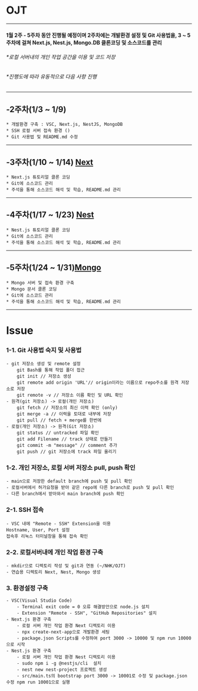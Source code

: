 # OJT
-------------
#### 1월 2주 - 5주차 동안 진행될 예정이며 2주차에는 개발환경 설정 및 Git 사용법을, 3 ~ 5주차에 걸쳐 Next.js, Nest.js, Mongo.DB 클론코딩 및 소스코드를 관리

###### *로컬 서버내의 개인 작업 공간을 이용 및 코드 저장
###### *진행도에 따라 유동적으로 다음 사항 진행
***
## -2주차(1/3 ~ 1/9)
    * 개발환경 구축 : VSC, Next.js, NestJS, MongoDB
    * SSH 로컬 서버 접속 환경 ()
    * Git 사용법 및 README.md 수정
***
## -3주차(1/10 ~ 1/14) [Next][next]
    * Next.js 튜토리얼 클론 코딩      
    * Git에 소스코드 관리 
    * 주석을 통해 소스코드 해석 및 학습, README.md 관리
***
## -4주차(1/17 ~ 1/23) [Nest][nest]
    * Nest.js 튜토리얼 클론 코딩   
    * Git에 소스코드 관리 
    * 주석을 통해 소스코드 해석 및 학습, README.md 관리 
***
## -5주차(1/24 ~ 1/31)[Mongo][mongo]
    * Mongo 서버 및 접속 환경 구축 
    * Mongo 문서 클론 코딩
    * Git에 소스코드 관리
    * 주석을 통해 소스코드 해석 및 학습, README.md 관리 
*****
# Issue
### 1-1. __Git 사용법 숙지 및 사용법__   
    - git 저장소 생성 및 remote 설정    
        git Bash를 통해 작업 폴더 접근   
        git init // 저장소 생성   
        git remote add origin 'URL'// origin이라는 이름으로 repo주소를 원격 저장소로 저장   
        git remote -v // 저장소 이름 확인 및 URL 확인   
    - 원격(git 저장소) -> 로컬(개인 저장소)   
        git fetch // 저장소의 최신 이력 확인 (only)   
        git merge -a // 이력을 토대로 내부에 저장   
        git pull // fetch + merge를 한번에    
    - 로컬(개인 저장소) -> 원격(Git 저장소)   
        git status // untracked 파일 확인   
        git add Filename // track 상태로 만들기
        git commit -m "message" // comment 추가  
        git push // git 저장소에 track 파일 올리기   
### 1-2. __개인 저장소, 로컬 서버 저장소 pull, push 확인__   
    - main으로 저장한 default branch에 push 및 pull 확인   
    - 로컬서버에서 허가요청을 받아 같은 repo에 다른 branch로 push 및 pull 확인   
    - 다른 branch에서 받아와서 main branch에 push 확인  
### 2-1. __SSH 접속__     
    - VSC 내에 "Remote - SSH" Extension을 이용   
    Hostname, User, Port 설정   
    접속후 리눅스 터미널창을 통해 접속 확인    
### 2-2. __로컬서버내에 개인 작업 환경 구축__   
    - mkdir으로 디렉토리 작성 및 git과 연동 (~/NHK/OJT)  
    - 연습용 디렉토리 Next, Nest, Mongo 생성
### 3. 환경설정 구축
    - VSC(Visual Studio Code)   
        - Terminal exit code = 0 오류 해결방안으로 node.js 설치
        - Extension "Remote - SSH", "GitHub Repositories" 설치   
    - Next.js 환경 구축   
        - 로컬 서버 개인 작업 환경 Next 디렉토리 이용  
        - npx create-next-app으로 개발환경 세팅   
        - package.json Scripts를 수정하여 port 3000 -> 10000 및 npm run 10000으로 시작   
    - Nest.js 환경 구축   
        - 로컬 서버 개인 작업 환경 Nest 디렉토리 이용
        - sudo npm i -g @nestjs/cli  설치   
        - nest new nest-project 프로젝트 생성   
        - src/main.ts의 bootstrap port 3000 -> 10001로 수정 및 package.json 수정 npm run 10001으로 실행  
 [next]: <https://nextjs.org>
 [nest]: <https://nestjs.com>
 [mongo]: <https://mongoosejs.com>